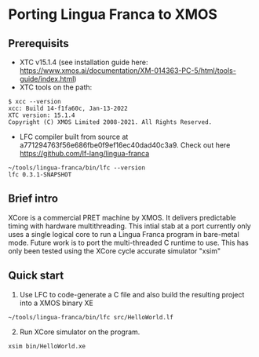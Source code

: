 # Porting Lingua Franca to XMOS

## Prerequisits
- XTC v15.1.4 (see installation guide here: https://www.xmos.ai/documentation/XM-014363-PC-5/html/tools-guide/index.html)
- XTC tools on the path:
```
$ xcc --version
xcc: Build 14-f1fa60c, Jan-13-2022
XTC version: 15.1.4
Copyright (C) XMOS Limited 2008-2021. All Rights Reserved.

```
- LFC compiler built from source at a771294763f56e686fbe0f9ef16ec40dad40c3a9. Check out here https://github.com/lf-lang/lingua-franca
```
~/tools/lingua-franca/bin/lfc --version
lfc 0.3.1-SNAPSHOT
```


## Brief intro
XCore is a commercial PRET machine by XMOS. It delivers predictable timing with hardware multithreading. 
This intial stab at a port currently only uses a single logical core to run a Lingua Franca program in bare-metal mode. Future work is to port the multi-threaded C runtime to use. This has only been tested using the XCore cycle accurate simulator "xsim"


## Quick start
1. Use LFC to code-generate a C file and also build the resulting project into a XMOS binary XE
```
~/tools/lingua-franca/bin/lfc src/HelloWorld.lf
```

2. Run XCore simulator on the program.
```
xsim bin/HelloWorld.xe
```